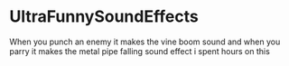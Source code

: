 # UltraFunnySoundEffects
When you punch an enemy it makes the vine boom sound and when you parry it makes the metal pipe falling sound effect i spent hours on this
